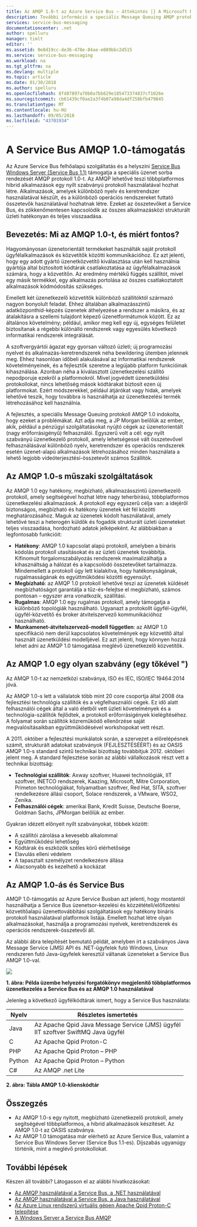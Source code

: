 ```yaml
---
title: Az AMQP 1.0-t az Azure Service Bus – áttekintés |} A Microsoft Docs
description: További információ a speciális Message Queuing AMQP protokoll 1.0-s az Azure-ban.
services: service-bus-messaging
documentationcenter: .net
author: spelluru
manager: timlt
editor: ''
ms.assetid: 0e8d19cc-de36-478e-84ae-e089bbc2d515
ms.service: service-bus-messaging
ms.workload: na
ms.tgt_pltfrm: na
ms.devlang: multiple
ms.topic: article
ms.date: 01/30/2018
ms.author: spelluru
ms.openlocfilehash: 8fd87897a70b0a7bb629e185473374837cf1026e
ms.sourcegitcommit: cb61439cf0ae2a3f4b07a98da4df258bfb479845
ms.translationtype: MT
ms.contentlocale: hu-HU
ms.lasthandoff: 09/05/2018
ms.locfileid: "43701934"
---
```

# <a name="amqp-10-support-in-service-bus"></a>A Service Bus AMQP 1.0-támogatás
Az Azure Service Bus felhőalapú szolgáltatás és a helyszíni [Service Bus Windows Server (Service Bus 1.1)](https://msdn.microsoft.com/library/dn282144.aspx) támogatja a speciális üzenet sorba rendezését AMQP protokoll 1.0-t. Az AMQP lehetővé teszi többplatformos hibrid alkalmazások egy nyílt szabványú protokoll használatával hozhat létre. Alkalmazások, amelyek különböző nyelv és keretrendszer használatával készült, és a különböző operációs rendszereket futtató összetevők használatával hozhatnak létre. Ezeket az összetevőket a Service Bus, és zökkenőmentesen kapcsolódik az összes alkalmazásközi strukturált üzleti hatékonyan és teljes visszaadása.

## <a name="introduction-what-is-amqp-10-and-why-is-it-important"></a>Bevezetés: Mi az AMQP 1.0-t, és miért fontos?
Hagyományosan üzenetorientált termékeket használták saját protokoll ügyfélalkalmazások és közvetítők közötti kommunikációhoz. Ez azt jelenti, hogy egy adott gyártó üzenetközvetítő kiválasztása után kell használnia gyártója által biztosított kódtárak csatlakoztatása az ügyfélalkalmazások számára, hogy a közvetítőn. Az eredmény mértékű függés szállítót, mivel egy másik termékkel, egy alkalmazás portolása az összes csatlakoztatott alkalmazások kódmódosítás szükséges. 

Emellett két üzenetkezelő közvetítők különböző szállítóktól származó nagyon bonyolult feladat. Ehhez általában alkalmazásszintű adatközponthíd-képzés üzenetek áthelyezése a rendszer a másikra, és az átalakításra a szellemi tulajdont képező üzenetformátumok között. Ez az általános követelmény; például, amikor meg kell egy új, egységes felületet biztosítanak a régebbi különálló rendszerek vagy egyesülés következő informatikai rendszerek integrálását.

A szoftvergyártói ágazat egy gyorsan változó üzleti; új programozási nyelvet és alkalmazás-keretrendszerek néha bewildering ütemben jelennek meg. Ehhez hasonlóan időbeli alakulásával az informatikai rendszerek követelményeinek, és a fejlesztők szeretne a legújabb platform funkcióinak kihasználása. Azonban néha a kiválasztott üzenetkezelési szállító nepodporuje ezekről a platformokról. Mivel jogvédett üzenetküldési protokollokat, nincs lehetőség mások kódtárakat biztosít ezen új platformokat. Ezért módszerekkel, például átjárókat vagy hidak, amelyek lehetővé teszik, hogy továbbra is használhatja az üzenetkezelési termék létrehozásához kell használnia.

A fejlesztés, a speciális Message Queuing protokoll AMQP 1.0 indokolta, hogy ezeket a problémákat. Azt adja meg, a JP Morgan belőlük az ember, akik, például a pénzügyi szolgáltatásokat nyújtó cégek az üzenetorientált (nagy erőforrásigényű) felhasználói. Egyszerű volt a cél: egy nyílt szabványú üzenetkezelő protokoll, amely lehetségessé vált összetevővel felhasználásával különböző nyelv, keretrendszer és operációs rendszerek esetén üzenet-alapú alkalmazások létrehozásához minden használata a lehető legjobb videóterjesztési-összetevőt számos Szállítók.

## <a name="amqp-10-technical-features"></a>Az AMQP 1.0-s műszaki szolgáltatások
Az AMQP 1.0 egy hatékony, megbízható, alkalmazásszintű üzenetkezelő protokoll, amely segítségével hozhat létre nagy teherbírású, többplatformos üzenetkezelési alkalmazások. A protokoll egy egyszerű célja van: a idejéről biztonságos, megbízható és hatékony üzenetek két fél közötti meghatározásához. Maguk az üzenetek kódolt használatával, amely lehetővé teszi a heterogén küldők és fogadók strukturált üzleti üzeneteket teljes visszaadása, hordozható adatok jelképeként. Az alábbiakban a legfontosabb funkcióit:

* **Hatékony**: AMQP 1.0 kapcsolat alapú protokoll, amelyben a bináris kódolás protokoll utasításokat és az üzleti üzenetek továbbítja. Kifinomult forgalomszabályozás rendszerek maximalizálhatja a kihasználtság a hálózat és a kapcsolódó összetevőket tartalmazza. Mindemellett a protokoll úgy lett kialakítva, hogy hatékonyságának, rugalmasságának és együttműködési közötti egyensúlyt.
* **Megbízható**: az AMQP 1.0 protokoll lehetővé teszi az üzenetek küldését megbízhatóságot garantálja a tűz-és-felejtse el megbízható, számos pontosan – egyszer arra vonatkozik, szállítási.
* **Rugalmas**: AMQP 1.0 egy rugalmas protokoll, amely támogatja a különböző topológiák használható. Ugyanazt a protokollt ügyfél-ügyfél, ügyfél-közvetítő és broker átvitelszervező kommunikációhoz használható.
* **Munkamenet-átvitelszervező-modell független**: az AMQP 1.0 specifikáció nem derül kapcsolatos követelmények egy közvetítő által használt üzenetküldési modelljével. Ez azt jelenti, hogy könnyen hozzá lehet adni az AMQP 1.0 támogatása meglévő üzenetkezelő közvetítők.

## <a name="amqp-10-is-a-standard-with-a-capital-s"></a>Az AMQP 1.0 egy olyan szabvány (egy tőkével ")
Az AMQP 1.0-t az nemzetközi szabványa, ISO és IEC, ISO/IEC 19464:2014 jóvá.

Az AMQP 1.0-s lett a vállalatok több mint 20 core csoportja által 2008 óta fejlesztési technológia szállítók és a végfelhasználói cégek. Ez idő alatt felhasználói cégek által a való életből vett üzleti követelmények és a technológia-szállítók fejlődtek, a protokoll erőforrásigények kielégítéséhez. A folyamat során szállítók közreműködő ellenőrzése saját megvalósításaikban együttműködésével workshopokat vett részt.

A 2011. október a fejlesztési munkálatok során, a szervezet a előrelépésnek számít, strukturált adatokat szabványok (FEJLESZTÉSÉÉRT) és az OASIS AMQP 1.0-s standard szintű technikai bizottság továbbítjuk 2012. októberi jelent meg. A standard fejlesztése során az alábbi vállalkozások részt vett a technikai bizottság:

* **Technológiai szállítók**: Axway szoftver, Huawei technológiák, IIT szoftver, INETCO rendszerek, Kaazing, Microsoft, Mitre Corporation, Primeton technológiákat, folyamatban szoftver, Red Hat, SITA, szoftver rendelkezésre állási csoport, Solace rendszerek, a VMware, WSO2, Zenika.
* **Felhasználói cégek**: amerikai Bank, Kredit Suisse, Deutsche Boerse, Goldman Sachs, JPMorgan belőlük az ember.

Gyakran idézett előnyeit nyílt szabványokat, többek között:

* A szállítói zárolása a kevesebb alkalommal
* Együttműködési lehetőség
* Kódtárak és eszközök széles körű elérhetősége
* Elavulás elleni védelem
* A tapasztalt személyzet rendelkezésre állása
* Alacsonyabb és kezelhető a kockázat

## <a name="amqp-10-and-service-bus"></a>Az AMQP 1.0-ás és Service Bus
AMQP 1.0-támogatás az Azure Service Busban azt jelenti, hogy mostantól használhatja a Service Bus üzenetsor-kezelési és közzétételi/előfizetési közvetítőalapú üzenettovábbítási szolgáltatások egy hatékony bináris protokoll használatával platformok listája. Emellett hozhat létre olyan alkalmazásokat, használja a programozási nyelvek, keretrendszerek és operációs rendszerek-összetevői áll.

Az alábbi ábra telepítését bemutató példát, amelyben írt a szabványos Java Message Service (JMS) API és .NET-ügyfelek futó Windows, Linux rendszeren futó Java-ügyfelek keresztül váltanak üzeneteket a Service Bus AMQP 1.0-val.

![][0]

**1. ábra: Példa üzembe helyezési forgatókönyv megjelenítő többplatformos üzenetkezelés a Service Bus és az AMQP 1.0 használatával**

Jelenleg a következő ügyfélkódtárak ismert, hogy a Service Bus használata:

| Nyelv | Részletes ismertetés |
| --- | --- |
| Java |Az Apache Qpid Java Message Service (JMS) ügyfél<br/>IIT szoftver SwiftMQ Java ügyfél |
| C |Az Apache Qpid Proton-C |
| PHP |Az Apache Qpid Proton – PHP |
| Python |Az Apache Qpid Proton – Python |
| C# |Az AMQP .net Lite |

**2. ábra: Tábla AMQP 1.0-klienskódtár**

## <a name="summary"></a>Összegzés
* Az AMQP 1.0-s egy nyitott, megbízható üzenetkezelő protokoll, amely segítségével többplatformos, a hibrid alkalmazások készítését. Az AMQP 1.0-t az OASIS szabványa.
* Az AMQP 1.0 támogatása már elérhető az Azure Service Bus, valamint a Service Bus Windows Server (Service Bus 1.1-es). Díjszabás ugyanúgy történik, mint a meglévő protokollokat.

## <a name="next-steps"></a>További lépések
Készen áll további? Látogasson el az alábbi hivatkozásokat:

* [Az AMQP használatával a Service Bus, a .NET használatával]
* [Az AMQP használatával a Service Bus, a Java használatával]
* [Az Azure Linux rendszerű virtuális gépen Apache Qpid Proton-C telepítése]
* [A Windows Server a Service Bus AMQP]

[0]: ./media/service-bus-amqp-overview/service-bus-amqp-1.png
[Az AMQP használatával a Service Bus, a .NET használatával]: service-bus-amqp-dotnet.md
[Az AMQP használatával a Service Bus, a Java használatával]: service-bus-amqp-java.md
[Az Azure Linux rendszerű virtuális gépen Apache Qpid Proton-C telepítése]: service-bus-amqp-apache.md
[A Windows Server a Service Bus AMQP]: https://msdn.microsoft.com/library/dn574799.aspx
